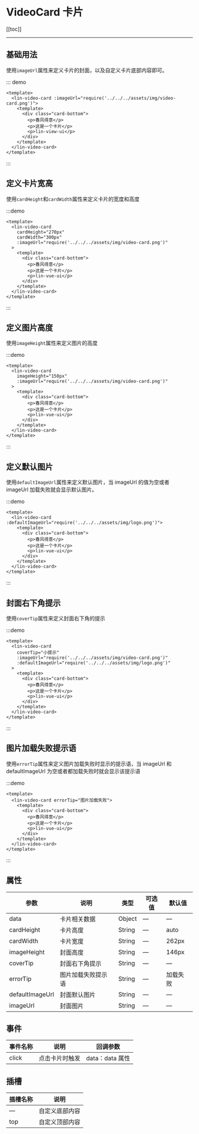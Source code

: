 # VideoCard 卡片

[[toc]]

---

## 基础用法

使用`imageUrl`属性来定义卡片的封面，以及自定义卡片底部内容即可。

::: demo

```vue
<template>
  <lin-video-card :imageUrl="require('../../../assets/img/video-card.png')">
    <template>
      <div class="card-bottom">
        <p>春风得意</p>
        <p>这是一个卡片</p>
        <p>lin-view-ui</p>
      </div>
    </template>
  </lin-video-card>
</template>
```

:::

## 定义卡片宽高

使用`cardHeight`和`cardWidth`属性来定义卡片的宽度和高度

:::demo

```vue
<template>
  <lin-video-card
    cardHeight="270px"
    cardWidth="300px"
    :imageUrl="require('../../../assets/img/video-card.png')"
  >
    <template>
      <div class="card-bottom">
        <p>春风得意</p>
        <p>这是一个卡片</p>
        <p>lin-vue-ui</p>
      </div>
    </template>
  </lin-video-card>
</template>
```

:::

## 定义图片高度

使用`imageHeight`属性来定义图片的高度

:::demo

```vue
<template>
  <lin-video-card
    imageHeight="150px"
    :imageUrl="require('../../../assets/img/video-card.png')"
  >
    <template>
      <div class="card-bottom">
        <p>春风得意</p>
        <p>这是一个卡片</p>
        <p>lin-vue-ui</p>
      </div>
    </template>
  </lin-video-card>
</template>
```

:::

## 定义默认图片

使用`defaultImageUrl`属性来定义默认图片，当 imageUrl 的值为空或者 imageUrl 加载失败就会显示默认图片。

:::demo

```vue
<template>
  <lin-video-card :defaultImageUrl="require('../../../assets/img/logo.png')">
    <template>
      <div class="card-bottom">
        <p>春风得意</p>
        <p>这是一个卡片</p>
        <p>lin-vue-ui</p>
      </div>
    </template>
  </lin-video-card>
</template>
```

:::

## 封面右下角提示

使用`coverTip`属性来定义封面右下角的提示

:::demo

```vue
<template>
  <lin-video-card
    coverTip="小提示"
    :imageUrl="require('../../../assets/img/video-card.png')"
    :defaultImageUrl="require('../../../assets/img/logo.png')"
  >
    <template>
      <div class="card-bottom">
        <p>春风得意</p>
        <p>这是一个卡片</p>
        <p>lin-vue-ui</p>
      </div>
    </template>
  </lin-video-card>
</template>
```

:::

## 图片加载失败提示语

使用`errorTip`属性来定义图片加载失败时显示的提示语，当 imageUrl 和 defaultImageUrl 为空或者都加载失败时就会显示该提示语

:::demo

```vue
<template>
  <lin-video-card errorTip="图片加载失败">
    <template>
      <div class="card-bottom">
        <p>春风得意</p>
        <p>这是一个卡片</p>
        <p>lin-vue-ui</p>
      </div>
    </template>
  </lin-video-card>
</template>
```

:::

## 属性

| 参数            | 说明               | 类型   | 可选值 | 默认值   |
| --------------- | ------------------ | ------ | ------ | -------- |
| data            | 卡片相关数据       | Object | —      | —        |
| cardHeight      | 卡片高度           | String | —      | auto     |
| cardWidth       | 卡片宽度           | String | —      | 262px    |
| imageHeight     | 封面高度           | String | —      | 146px    |
| coverTip        | 封面右下角提示     | String | —      | —        |
| errorTip        | 图片加载失败提示语 | String | —      | 加载失败 |
| defaultImageUrl | 封面默认图片       | String | —      | —        |
| imageUrl        | 封面图片           | String | —      | —        |

## 事件

| 事件名称 | 说明           | 回调参数        |
| -------- | -------------- | --------------- |
| click    | 点击卡片时触发 | data：data 属性 |

## 插槽

| 插槽名称 | 说明           |
| -------- | -------------- |
| —        | 自定义底部内容 |
| top      | 自定义顶部内容 |
